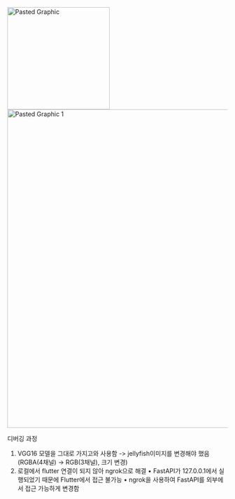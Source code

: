 <img width="234" alt="Pasted Graphic" src="https://github.com/user-attachments/assets/6164b18e-c211-41b3-bd32-3c29d4bbfbb7" />

<img width="729" alt="Pasted Graphic 1" src="https://github.com/user-attachments/assets/e65816ff-2406-4c39-8c31-875644f8b247" />

디버깅 과정 
1. VGG16 모델을 그대로 가지고와 사용함 -> jellyfish이미지를 변경해야 했음  (RGBA(4채널) -> RGB(3채널), 크기 변경)
2. 로컬에서 flutter 연결이 되지 않아 ngrok으로 해결
   	•	  FastAPI가 127.0.0.1에서 실행되었기 때문에 Flutter에서 접근 불가능
	  •	  ngrok을 사용하여 FastAPI를 외부에서 접근 가능하게 변경함
